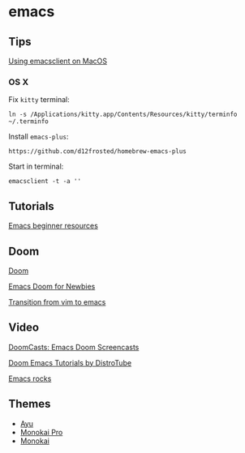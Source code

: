 # emacs

## Tips

[Using emacsclient on MacOS](https://blog.lambda.cx/posts/using-emacsclient-on-macos/)

### OS X

Fix `kitty` terminal:

`ln -s /Applications/kitty.app/Contents/Resources/kitty/terminfo ~/.terminfo`

Install `emacs-plus`:

`https://github.com/d12frosted/homebrew-emacs-plus`

Start in terminal:

`emacsclient -t -a ''`


## Tutorials

[Emacs beginner resources](https://sachachua.com/blog/2014/04/emacs-beginner-resources/)

## Doom

[Doom](https://github.com/hlissner/doom-emacs)

[Emacs Doom for Newbies](https://medium.com/urbint-engineering/emacs-doom-for-newbies-1f8038604e3b)

[Transition from vim to emacs](https://medium.com/@aria_39488/getting-started-with-doom-emacs-a-great-transition-from-vim-to-emacs-9bab8e0d8458)

## Video

[DoomCasts: Emacs Doom Screencasts](https://www.youtube.com/playlist?list=PLhXZp00uXBk4np17N39WvB80zgxlZfVwj)

[Doom Emacs Tutorials by DistroTube](https://www.youtube.com/playlist?list=PLyy8KUDC8P7X6YkegqrnEnymzMWCNB4bN)

[Emacs rocks](http://emacsrocks.com/)

## Themes

- [Ayu](https://github.com/vutran1710/Ayu-Theme-Emacs)
- [Monokai Pro](https://github.com/belak/emacs-monokai-pro-theme)
- [Monokai](https://github.com/oneKelvinSmith/monokai-emacs)
